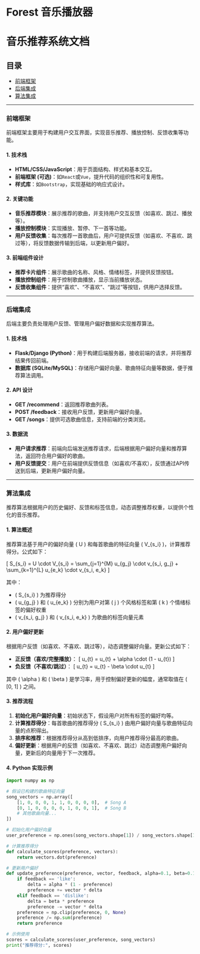 # Forest 音乐播放器
# 音乐推荐系统文档

## 目录
- [前端框架](#前端框架)
- [后端集成](#后端集成)
- [算法集成](#算法集成)

---

### 前端框架

前端框架主要用于构建用户交互界面，实现音乐推荐、播放控制、反馈收集等功能。

#### 1. 技术栈

- **HTML/CSS/JavaScript**：用于页面结构、样式和基本交互。
- **前端框架 (可选)**：如`React`或`Vue`，提升代码的组织性和可复用性。
- **样式库**：如`Bootstrap`，实现基础的响应式设计。

#### 2. 关键功能

- **音乐推荐模块**：展示推荐的歌曲，并支持用户交互反馈（如喜欢、跳过、播放等）。
- **播放控制模块**：实现播放、暂停、下一首等功能。
- **用户反馈收集**：每次推荐一首歌曲后，用户可提供反馈（如喜欢、不喜欢、跳过等），将反馈数据传输到后端，以更新用户偏好。

#### 3. 前端组件设计

- **推荐卡片组件**：展示歌曲的名称、风格、情绪标签，并提供反馈按钮。
- **播放控制组件**：用于控制歌曲播放，显示当前播放状态。
- **反馈收集组件**：提供“喜欢”、“不喜欢”、“跳过”等按钮，供用户选择反馈。

---

### 后端集成

后端主要负责处理用户反馈、管理用户偏好数据和实现推荐算法。

#### 1. 技术栈

- **Flask/Django (Python)**：用于构建后端服务器，接收前端的请求，并将推荐结果传回前端。
- **数据库 (SQLite/MySQL)**：存储用户偏好向量、歌曲特征向量等数据，便于推荐算法调用。

#### 2. API 设计

- **GET /recommend**：返回推荐歌曲列表。
- **POST /feedback**：接收用户反馈，更新用户偏好向量。
- **GET /songs**：提供可选歌曲信息，支持前端的分类浏览。

#### 3. 数据流

- **用户请求推荐**：前端向后端发送推荐请求，后端根据用户偏好向量和推荐算法，返回符合用户偏好的歌曲。
- **用户反馈提交**：用户在前端提供反馈信息（如喜欢/不喜欢），反馈通过API传送到后端，更新用户偏好向量。

---

### 算法集成

推荐算法根据用户的历史偏好、反馈和标签信息，动态调整推荐权重，以提供个性化的音乐推荐。

#### 1. 算法概述

推荐算法基于用户的偏好向量 \( U \) 和每首歌曲的特征向量 \( V_{s_i} \)，计算推荐得分。公式如下：

\[
S_{s_i} = U \cdot V_{s_i} = \sum_{j=1}^{M} u_{g_j} \cdot v_{s_i, g_j} + \sum_{k=1}^{L} u_{e_k} \cdot v_{s_i, e_k}
\]

其中：
- \( S_{s_i} \) 为推荐得分
- \( u_{g_j} \) 和 \( u_{e_k} \) 分别为用户对第 \( j \) 个风格标签和第 \( k \) 个情绪标签的偏好权重
- \( v_{s_i, g_j} \) 和 \( v_{s_i, e_k} \) 为歌曲的标签向量元素

#### 2. 用户偏好更新

根据用户反馈（如喜欢、不喜欢、跳过等），动态调整偏好向量。更新公式如下：

- **正反馈（喜欢/完整播放）**：
  \[
  u_{t} = u_{t} + \alpha \cdot (1 - u_{t})
  \]
- **负反馈（不喜欢/跳过）**：
  \[
  u_{t} = u_{t} - \beta \cdot u_{t}
  \]

其中 \( \alpha \) 和 \( \beta \) 是学习率，用于控制偏好更新的幅度，通常取值在 \( [0, 1] \) 之间。

#### 3. 推荐流程

1. **初始化用户偏好向量**：初始状态下，假设用户对所有标签的偏好均等。
2. **计算推荐得分**：每首歌曲的推荐得分 \( S_{s_i} \) 由用户偏好向量与歌曲特征向量的点积得出。
3. **排序和推荐**：根据推荐得分从高到低排序，向用户推荐得分最高的歌曲。
4. **偏好更新**：根据用户的反馈（如喜欢、不喜欢、跳过）动态调整用户偏好向量，更新后的向量用于下一次推荐。

#### 4. Python 实现示例

```python
import numpy as np

# 假设已构建的歌曲特征向量
song_vectors = np.array([
    [1, 0, 0, 0, 1, 1, 0, 0, 0, 0],  # Song A
    [0, 1, 0, 0, 0, 0, 1, 0, 0, 1],  # Song B
    # 其他歌曲向量...
])

# 初始化用户偏好向量
user_preference = np.ones(song_vectors.shape[1]) / song_vectors.shape[1]

# 计算推荐得分
def calculate_scores(preference, vectors):
    return vectors.dot(preference)

# 更新用户偏好
def update_preference(preference, vector, feedback, alpha=0.1, beta=0.1):
    if feedback == 'like':
        delta = alpha * (1 - preference)
        preference += vector * delta
    elif feedback == 'dislike':
        delta = beta * preference
        preference -= vector * delta
    preference = np.clip(preference, 0, None)
    preference /= np.sum(preference)
    return preference

# 示例使用
scores = calculate_scores(user_preference, song_vectors)
print("推荐得分:", scores)
